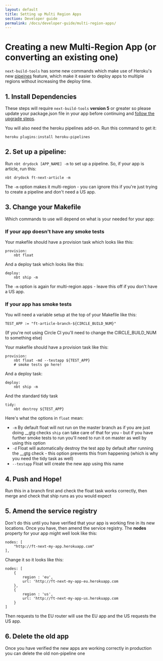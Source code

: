 ```yaml
---
layout: default
title: Setting up Multi Region Apps
section: Developer guide
permalink: /docs/developer-guide/multi-region-apps/
---
```


# Creating a new Multi-Region App (or converting an existing one)

`next-build-tools` has some new commands which make use of Heroku's new [pipeines](https://devcenter.heroku.com/articles/pipelines) feature, which make it easier to deploy apps to multiple regions without increasing the deploy time.

## 1. Install Dependencies

These steps will require `next-build-tools` **version 5** or greater so please update your package.json file in your app before continuing and [follow the upgrade steps](https://github.com/Financial-Times/next-build-tools/).

You will also need the heroku pipelines add-on.  Run this command to get it:

    heroku plugins:install heroku-pipelines

## 2. Set up a pipeline:

Run `nbt drydock [APP_NAME] -m` to set up a pipeline.  So, if your app is article, run this:

    nbt drydock ft-next-article -m
    
The `-m` option makes it multi-region - you can ignore this if you're just trying to create a pipeline and don't need a US app.

## 3. Change your Makefile

Which commands to use will depend on what is your needed for your app:

### If your app doesn't have any smoke tests

Your makefile should have a provision task which looks like this:

    provision:
        nbt float

And a deploy task which looks like this:

    deploy:
        nbt ship -m

The `-m` option is again for multi-region apps - leave this off if you don't have a US app.  

### If your app has smoke tests

You will need a variable setup at the top of your Makefile like this:

    TEST_APP := "ft-article-branch-${CIRCLE_BUILD_NUM}"
    
(If you're not using Circle CI you'll need to change the CIRCLE_BUILD_NUM to something else)

Your makefile should have a provision task like this:

    provision:
        nbt float -md --testapp ${TEST_APP}
        # smoke tests go here!

And a deploy task:
    
    deploy:
        nbt ship -m

And the standard tidy task
    
    tidy:
        nbt destroy ${TEST_APP}

Here's what the options in `float` mean:

* `-m` By default float will not run on the master branch as if you are just doing __gtg checks `ship` can take care of that for you - but if you have further smoke tests to run you'll need to run it on master as well by using this option
* `-d` Float will automatically destroy the test app by default after running the __gtg check - this option prevents this from happening (which is why you need the tidy task as well)
* `--testapp` Float will create the new app using this name

## 4. Push and Hope!

Run this in a branch first and check the float task works correctly, then merge and check that ship runs as you would expect

## 5. Amend the service registry

Don't do this until you have verified that your app is working fine in its new locations.  Once you have, then amend the service registry.  The **nodes** property for your app might well look like this:

    nodes: [
    	"http://ft-next-my-app.herokuapp.com"
    ],

Change it so it looks like this:

    nodes: [
        {
            region : 'eu',
            url: 'http://ft-next-my-app-eu.herokuapp.com
        },
        {
            region : 'us',
            url: 'http://ft-next-my-app-us.herokuapp.com
        }
    ]

Then requests to the EU router will use the EU app and the US requests the US app.

## 6. Delete the old app

Once you have verified the new apps are working correctly in production you can delete the old non-pipeline one
